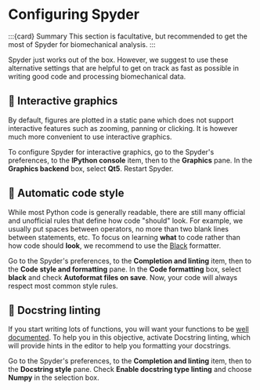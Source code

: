 # Configuring Spyder

:::{card} Summary
This section is facultative, but recommended to get the most of Spyder for biomechanical analysis.
:::

Spyder just works out of the box. However, we suggest to use these alternative settings that are helpful to get on track as fast as possible in writing good code and processing biomechanical data.

## 📄 Interactive graphics

By default, figures are plotted in a static pane which does not support interactive features such as zooming, panning or clicking. It is however much more convenient to use interactive graphics.

To configure Spyder for interactive graphics, go to the Spyder's preferences, to the **IPython console** item, then to the **Graphics** pane. In the **Graphics backend** box, select **Qt5**. Restart Spyder.

## 📄 Automatic code style

While most Python code is generally readable, there are still many official and unofficial rules that define how code "should" look. For example, we usually put spaces between operators, no more than two blank lines between statements, etc. To focus on learning **what** to code rather than how code should **look**, we recommend to use the [Black](https://black.readthedocs.io) formatter.

Go to the Spyder's preferences, to the **Completion and linting** item, then to the **Code style and formatting** pane. In the **Code formatting** box, select **black** and check **Autoformat files on save**. Now, your code will always respect most common style rules.

## 📄 Docstring linting

If you start writing lots of functions, you will want your functions to be [well documented](python_functions_docstrings.md). To help you in this objective, activate Docstring linting, which will provide hints in the editor to help you formatting your docstrings. 

Go to the Spyder's preferences, to the **Completion and linting** item, then to the **Docstring style** pane. Check **Enable docstring type linting** and choose **Numpy** in the selection box.
